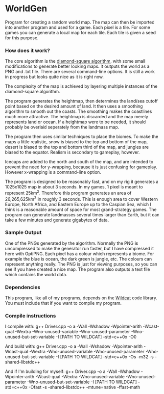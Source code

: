 # WorldGen
Program for creating a random world map. The map can then be imported into another program and used for a game. Each pixel is a tile. For some games you can generate a local map for each tile. Each tile is given a seed for this purpose.

### How does it work?

The core algorithm is the [diamond-square algorithm](https://en.wikipedia.org/wiki/Diamond-square_algorithm), with some small modifications to generate better looking maps. It outputs the world as a PNG and .txt file. There are several command-line options. It is still a work in progress but looks quite nice as it is right now.

The complexity of the map is achieved by layering multiple instances of the diamond-square algorithm.

The program generates the heightmap, then determines the land/sea cutoff point based on the desired amount of land. It then uses a smoothing algorithm to smooth out the coasts. The smoothing makes the coastlines much more attractive. The heightmap is discarded and the map merely represents land or ocean. If a heightmap were to be needed, it should probably be overlaid seperately from the landmass map.

The program then uses similar techniques to place the biomes. To make the maps a little realistic, snow is biased to the top and bottom of the map, desert is biased to the top and bottom third of the map, and jungles are biased to the equator. Realism is secondary to gameplay, however.

Icecaps are added to the north and south of the map, and are intended to prevent the need for y-wrapping, because it is just confusing for gameplay. However x-wrapping is a command-line option.

The program is designed to be reasonably fast, and on my rig it generates a 1025x1025 map in about 3 seconds. In my games, 1 pixel is meant to represent 25km<sup>2</sup>. Therefore this program generates an area of 26,265,625km<sup>2</sup> in roughly 3 seconds. This is enough area to cover Western Europe, North Africa, and Eastern Europe up to the Caspian Sea, which I think is a reasonable amount of space for most grand-strategy games. The program can generate landmasses several times larger than Earth, but it can take a few minutes and generate gigabytes of data.

### Sample Output

One of the PNGs generated by the algorithm. Normally the PNG is uncompressed to make the generator run faster, but I have compressed it here with OptiPNG. Each pixel has a colour which represents a biome. For example the blue is ocean, the dark green is jungle, etc. The colours can represent anything really. The PNG is just for viewing purposes, so you can see if you have created a nice map. The program also outputs a text file which contains the world data.

### Dependencies

This program, like all of my programs, depends on the [Wildcat](https://github.com/RyanBabij/Wildcat) code library. You must include that if you want to compile my program.

### Compile instructions

I compile with:
g++ Driver.cpp -o a -Wall -Wshadow -Wpointer-arith -Wcast-qual -Wextra -Wno-unused-variable -Wno-unused-parameter -Wno-unused-but-set-variable -I [PATH TO WILDCAT] -std=c++0x -O0

And build with:
g++ Driver.cpp -o a -Wall -Wshadow -Wpointer-arith -Wcast-qual -Wextra -Wno-unused-variable -Wno-unused-parameter -Wno-unused-but-set-variable -I [PATH TO WILDCAT] -std=c++0x -Os -m32 -s -shared-libstdc++

And if I'm building for myself:
g++ Driver.cpp -o a -Wall -Wshadow -Wpointer-arith -Wcast-qual -Wextra -Wno-unused-variable -Wno-unused-parameter -Wno-unused-but-set-variable -I [PATH TO WILDCAT] -std=c++0x -Ofast -s -shared-libstdc++ -mtune=native -ffast-math
